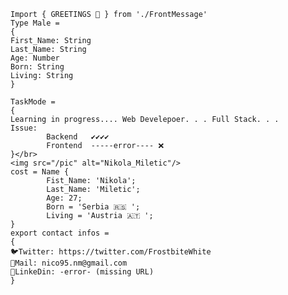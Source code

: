 ````
Import { GREETINGS 👋 } from './FrontMessage'
Type Male = 
{ 
First_Name: String 
Last_Name: String 
Age: Number 
Born: String 
Living: String 
} 

TaskMode =
{ 
Learning in progress.... Web Develepoer. . . Full Stack. . .
Issue: 
        Backend   ✔️✔️✔️✔️
        Frontend  -----error---- ❌
}</br>
<img src="/pic" alt="Nikola_Miletic"/>  
cost = Name { 
        Fist_Name: 'Nikola';  
        Last_Name: 'Miletic';  
        Age: 27;  
        Born = 'Serbia 🇷🇸 '; 
        Living = 'Austria 🇦🇹 '; 
} 
export contact infos =  
{  
🐦Twitter: https://twitter.com/FrostbiteWhite
📧Mail: nico95.nm@gmail.com 
📘LinkeDin: -error- (missing URL)
}
````















<!--- Hi im Nikola! But call me Nico ^^ !! </br>
Im from 🇷🇸 living in 🇦🇹 .
</br>
- 📖 I’m currently learning Full stack web development!
- 📫 If you like to contact me you can reach me by:</br>
      - 🐦 Twiter: https://twitter.com/FrostbiteWhite </br>
      - 📧 Gmail: nico95.nm@gmail.com </br>
      - 📘 LinkeDin: --W I P--
LazyMan95/LazyMan95 is a ✨ special ✨ repository because its `README.md` (this file) appears on your GitHub profile.
You can click the Preview link to take a look at your changes.
--->
